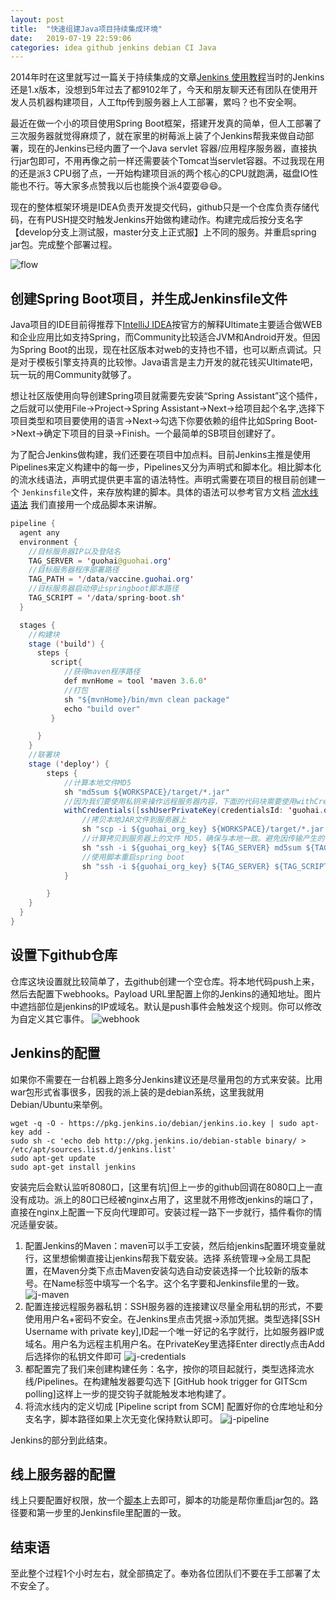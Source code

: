 ```yaml
---
layout: post
title:  "快速组建Java项目持续集成环境"
date:   2019-07-19 22:59:06
categories: idea github jenkins debian CI Java
---
```

2014年时在这里就写过一篇关于持续集成的文章[Jenkins 使用教程](/java/jenkins/2014/11/14/jenkins-use-tutorial.html)当时的Jenkins还是1.x版本，没想到5年过去了都9102年了，今天和朋友聊天还有团队在使用开发人员机器构建项目，人工ftp传到服务器上人工部署，累吗？也不安全啊。

最近在做一个小的项目使用Spring Boot框架，搭建开发真的简单，但人工部署了三次服务器就觉得麻烦了，就在家里的树莓派上装了个Jenkins帮我来做自动部署，现在的Jenkins已经内置了一个Java servlet 容器/应用程序服务器，直接执行jar包即可，不用再像之前一样还需要装个Tomcat当servlet容器。不过我现在用的还是派3 CPU弱了点，一开始构建项目派的两个核心的CPU就跑满，磁盘IO性能也不行。等大家多点赞我以后也能换个派4耍耍😄😄。

现在的整体框架环境是IDEA负责开发提交代码，github只是一个仓库负责存储代码，在有PUSH提交时触发Jenkins开始做构建动作。构建完成后按分支名字【develop分支上测试服，master分支上正式服】上不同的服务。并重启spring jar包。完成整个部署过程。

![flow](http://blog.guohai.org/doc-pic/2019-07/flow_chart.png)

## 创建Spring Boot项目，并生成Jenkinsfile文件
Java项目的IDE目前得推荐下[IntelliJ IDEA](https://www.jetbrains.com/idea/)按官方的解释Ultimate主要适合做WEB和企业应用比如支持Spring，而Community比较适合JVM和Android开发。但因为Spring Boot的出现，现在社区版本对web的支持也不错，也可以断点调试。只是对于模板引擎支持真的比较惨。Java语言是主力开发的就花钱买Ultimate吧，玩一玩的用Community就够了。

想让社区版使用向导创建Spring项目就需要先安装“Spring Assistant”这个插件，之后就可以使用File->Project->Spring Assistant->Next->给项目起个名字,选择下项目类型和项目要使用的语言->Next->勾选下你要依赖的组件比如Spring Boot->Next->确定下项目的目录->Finish。一个最简单的SB项目创建好了。

为了配合Jenkins做构建，我们还要在项目中加点料。目前Jenkins主推是使用Pipelines来定义构建中的每一步，Pipelines又分为声明式和脚本化。相比脚本化的流水线语法，声明式提供更丰富的语法特性。声明式需要在项目的根目前创建一个 `Jenkinsfile`文件，来存放构建的脚本。具体的语法可以参考官方文档 [流水线语法](https://jenkins.io/zh/doc/book/pipeline/syntax/) 我们直接用一个成品脚本来讲解。

``` java
pipeline {
  agent any
  environment {
    //目标服务器IP以及登陆名
    TAG_SERVER = 'guohai@guohai.org'
    //目标服务器程序部署路径
    TAG_PATH = '/data/vaccine.guohai.org'
    //目标服务器启动停止springboot脚本路径
    TAG_SCRIPT = '/data/spring-boot.sh'
  }

  stages {
    //构建块
    stage ('build') {
      steps {
         script{
            //获得maven程序路径
            def mvnHome = tool 'maven 3.6.0'
            //打包
            sh "${mvnHome}/bin/mvn clean package"
            echo "build over"
         }

      }
    }
    //联署块
    stage ('deploy') {
        steps {
            //计算本地文件MD5
            sh "md5sum ${WORKSPACE}/target/*.jar"
            //因为我们要使用私钥来操作远程服务器内容，下面的代码块需要使用withCredentials括起来，其中credentialsId为在Jenkins里配置的证书。keyFileVariable为代码块中可以使用的变量名
            withCredentials([sshUserPrivateKey(credentialsId: 'guohai.org', keyFileVariable: 'guohai_org_key', passphraseVariable: '', usernameVariable: '')]) {
                //拷贝本地JAR文件到服务器上
                sh "scp -i ${guohai_org_key} ${WORKSPACE}/target/*.jar ${TAG_SERVER}:${TAG_PATH}/${JOB_BASE_NAME}.jar"
                //计算拷贝到服务器上的文件 MD5，确保与本地一致。避免因传输产生的错误。
                sh "ssh -i ${guohai_org_key} ${TAG_SERVER} md5sum ${TAG_PATH}/${JOB_BASE_NAME}.jar"
                //使用脚本重启spring boot
                sh "ssh -i ${guohai_org_key} ${TAG_SERVER} ${TAG_SCRIPT} restart ${TAG_PATH}/${JOB_BASE_NAME}.jar"
            }

        }
    }
  }
}
```


## 设置下github仓库

仓库这块设置就比较简单了，去github创建一个空仓库。将本地代码push上来，然后去配置下webhooks。Payload URL里配置上你的Jenkins的通知地址。图片中遮挡部位是jenkins的IP或域名。默认是push事件会触发这个规则。你可以修改为自定义其它事件。
 ![webhook](http://blog.guohai.org/doc-pic/2019-07/github-webhook.png)

## Jenkins的配置

如果你不需要在一台机器上跑多分Jenkins建议还是尽量用包的方式来安装。比用war包形式省事很多，因我的派上装的是debian系统，这里我就用Debian/Ubuntu来举例。

``` shell
wget -q -O - https://pkg.jenkins.io/debian/jenkins.io.key | sudo apt-key add -
sudo sh -c 'echo deb http://pkg.jenkins.io/debian-stable binary/ > /etc/apt/sources.list.d/jenkins.list'
sudo apt-get update
sudo apt-get install jenkins
```
安装完后会默认监听8080口，[这里有坑]但上一步的github回调在8080口上一直没有成功。派上的80口已经被nginx占用了，这里就不用修改jenkins的端口了，直接在nginx上配置一下反向代理即可。安装过程一路下一步就行，插件看你的情况适量安装。

1. 配置Jenkins的Maven：maven可以手工安装，然后给jenkins配置环境变量就行，这里想偷懒直接让jenkins帮我下载安装。选择 系统管理->全局工具配置，在Maven分类下点击Maven安装勾选自动安装选择一个比较新的版本号。在Name标签中填写一个名字。这个名字要和Jenkinsfile里的一致。
 ![j-maven](http://blog.guohai.org/doc-pic/2019-07/j-maven.png)
2. 配置连接远程服务器私钥：SSH服务器的连接建议尽量全用私钥的形式，不要使用用户名+密码不安全。在Jenkins里点击凭据->添加凭据。类型选择[SSH Username with private key],ID起一个唯一好记的名字就行，比如服务器IP或域名。用户名为远程主机用户名。在PrivateKey里选择Enter directly点击Add后选择你的私钥文件即可
![j-credentials](http://blog.guohai.org/doc-pic/2019-07/j-credentials.png)
3. 都配置完了我们来创建构建任务：名字，按你的项目起就行，类型选择流水线/Pipelines。在构建触发器要勾选下 [GitHub hook trigger for GITScm polling]这样上一步的提交钩子就能触发本地构建了。
4. 将流水线内的定义切成 [Pipeline script from SCM] 配置好你的仓库地址和分支名字，脚本路径如果上次无变化保持默认即可。
![j-pipeline](http://blog.guohai.org/doc-pic/2019-07/j-pipeline.png)

Jenkins的部分到此结束。

## 线上服务器的配置

线上只要配置好权限，放一个[脚本](http://blog.guohai.org/doc-pic/2019-07/spring-boot.sh)上去即可，脚本的功能是帮你重启jar包的。路径要和第一步里的Jenkinsfile里配置的一致。

## 结束语

至此整个过程1个小时左右，就全部搞定了。奉劝各位团队们不要在手工部署了太不安全了。
